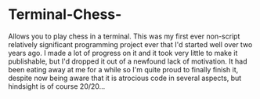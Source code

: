 # Terminal-Chess-
Allows you to play chess in a terminal. 
This was my first ever non-script relatively significant programming project ever that I'd started well over two years ago. I made a lot of progress on it and it took very little to make it publishable, but I'd dropped it out of a newfound lack of motivation. It had been eating away at me for a while so I'm quite proud to finally finish it, despite now being aware that it is atrocious code in several aspects, but hindsight is of course 20/20... 
